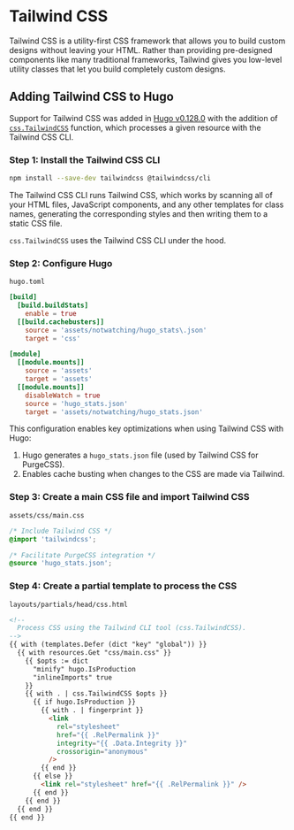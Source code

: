 # Tailwind CSS

Tailwind CSS is a utility-first CSS framework that allows you to build custom
designs without leaving your HTML. Rather than providing pre-designed
components like many traditional frameworks, Tailwind gives you low-level
utility classes that let you build completely custom designs.

## Adding Tailwind CSS to Hugo

Support for Tailwind CSS was added in [Hugo v0.128.0][] with the addition of
[`css.TailwindCSS`][] function, which processes a given resource with the
Tailwind CSS CLI.

### Step 1: Install the Tailwind CSS CLI

```bash
npm install --save-dev tailwindcss @tailwindcss/cli
```

The Tailwind CSS CLI runs Tailwind CSS, which works by scanning all of your
HTML files, JavaScript components, and any other templates for class names,
generating the corresponding styles and then writing them to a static CSS file.

`css.TailwindCSS` uses the Tailwind CSS CLI under the hood.

### Step 2: Configure Hugo

`hugo.toml`

```toml
[build]
  [build.buildStats]
    enable = true
  [[build.cachebusters]]
    source = 'assets/notwatching/hugo_stats\.json'
    target = 'css'

[module]
  [[module.mounts]]
    source = 'assets'
    target = 'assets'
  [[module.mounts]]
    disableWatch = true
    source = 'hugo_stats.json'
    target = 'assets/notwatching/hugo_stats.json'
```

This configuration enables key optimizations when using Tailwind CSS with Hugo:
1. Hugo generates a `hugo_stats.json` file (used by Tailwind CSS for PurgeCSS).
2. Enables cache busting when changes to the CSS are made via Tailwind.

### Step 3: Create a main CSS file and import Tailwind CSS

`assets/css/main.css`

```css
/* Include Tailwind CSS */
@import 'tailwindcss';

/* Facilitate PurgeCSS integration */
@source 'hugo_stats.json';
```

### Step 4: Create a partial template to process the CSS

`layouts/partials/head/css.html`

```html
<!--
  Process CSS using the Tailwind CLI tool (css.TailwindCSS).
-->
{{ with (templates.Defer (dict "key" "global")) }}
  {{ with resources.Get "css/main.css" }}
    {{ $opts := dict
      "minify" hugo.IsProduction
      "inlineImports" true
    }}
    {{ with . | css.TailwindCSS $opts }}
      {{ if hugo.IsProduction }}
        {{ with . | fingerprint }}
          <link
            rel="stylesheet"
            href="{{ .RelPermalink }}"
            integrity="{{ .Data.Integrity }}"
            crossorigin="anonymous"
          />
        {{ end }}
      {{ else }}
        <link rel="stylesheet" href="{{ .RelPermalink }}" />
      {{ end }}
    {{ end }}
  {{ end }}
{{ end }}
```

[Hugo v0.128.0]: https://github.com/gohugoio/hugo/releases/tag/v0.128.0
[`css.TailwindCSS`]: https://gohugo.io/functions/css/tailwindcss/
